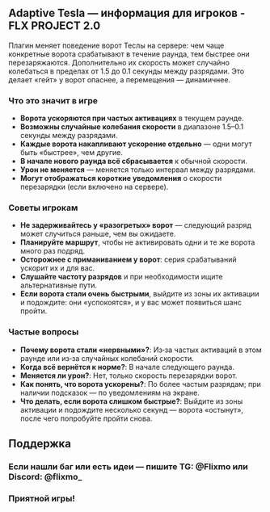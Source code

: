 ## Adaptive Tesla — информация для игроков - FLX PROJECT 2.0

Плагин меняет поведение ворот Теслы на сервере: чем чаще конкретные ворота срабатывают в течение раунда, тем быстрее они перезаряжаются.
Дополнительно их скорость может случайно колебаться в пределах от 1.5 до 0.1 секунды между разрядами.
Это делает «гейт» у ворот опаснее, а перемещения — динамичнее.

### Что это значит в игре

- **Ворота ускоряются при частых активациях** в текущем раунде.
- **Возможны случайные колебания скорости** в диапазоне 1.5–0.1 секунды между разрядами.
- **Каждые ворота накапливают ускорение отдельно** — одни могут быть «быстрее», чем другие.
- **В начале нового раунда всё сбрасывается** к обычной скорости.
- **Урон не меняется** — меняется только интервал между разрядами.
- **Могут отображаться короткие уведомления** о скорости перезарядки (если включено на сервере).

### Советы игрокам

- **Не задерживайтесь у «разогретых» ворот** — следующий разряд может случиться раньше, чем вы ожидаете.
- **Планируйте маршрут**, чтобы не активировать одни и те же ворота много раз подряд.
- **Осторожнее с приманиванием у ворот**: серия срабатываний ускорит их и для вас.
- **Слушайте частоту разрядов** и при необходимости ищите альтернативные пути.
- **Если ворота стали очень быстрыми**, выйдите из зоны их активации и подождите: они «успокоятся», и у вас может появиться шанс пройти.

### Частые вопросы

- **Почему ворота стали «нервными»?**: Из‑за частых активаций в этом раунде или из‑за случайных колебаний скорости.
- **Когда всё вернётся к норме?**: В начале следующего раунда.
- **Меняется ли урон?**: Нет, только скорость перезарядки ворот.
- **Как понять, что ворота ускорены?**: По более частым разрядам; при наличии подсказок — по уведомлениям на экране.
- **Что делать, если ворота слишком быстрые?**: Выйдите из зоны активации и подождите несколько секунд — ворота «остынут», после чего попробуйте пройти снова.

## Поддержка
### Если нашли баг или есть идеи — пишите TG: @Flixmo или Discord: @flixmo_
### Приятной игры!
